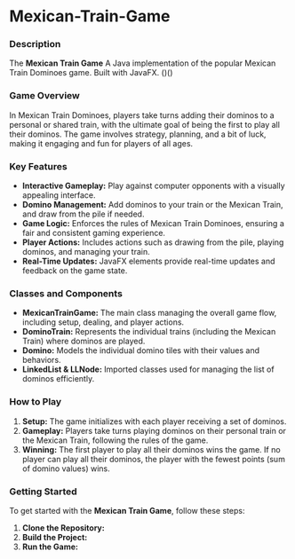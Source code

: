 # Mexican-Train-Game


### Description
The **Mexican Train Game** A Java implementation of the popular Mexican Train Dominoes game. Built with JavaFX. ()()

### Game Overview
In Mexican Train Dominoes, players take turns adding their dominos to a personal or shared train, with the ultimate goal of being the first to play all their dominos. The game involves strategy, planning, and a bit of luck, making it engaging and fun for players of all ages.
 
### Key Features
- **Interactive Gameplay:** Play against computer opponents with a visually appealing interface.
- **Domino Management:** Add dominos to your train or the Mexican Train, and draw from the pile if needed.
- **Game Logic:** Enforces the rules of Mexican Train Dominoes, ensuring a fair and consistent gaming experience.
- **Player Actions:** Includes actions such as drawing from the pile, playing dominos, and managing your train.
- **Real-Time Updates:** JavaFX elements provide real-time updates and feedback on the game state.

### Classes and Components
- **MexicanTrainGame:** The main class managing the overall game flow, including setup, dealing, and player actions.
- **DominoTrain:** Represents the individual trains (including the Mexican Train) where dominos are played.
- **Domino:** Models the individual domino tiles with their values and behaviors.
- **LinkedList & LLNode:** Imported classes used for managing the list of dominos efficiently.

### How to Play
1. **Setup:** The game initializes with each player receiving a set of dominos.
2. **Gameplay:** Players take turns playing dominos on their personal train or the Mexican Train, following the rules of the game.
3. **Winning:** The first player to play all their dominos wins the game. If no player can play all their dominos, the player with the fewest points (sum of domino values) wins.

### Getting Started
To get started with the **Mexican Train Game**, follow these steps:
1. **Clone the Repository:** ` `
2. **Build the Project:** ` `
3. **Run the Game:** ` `
